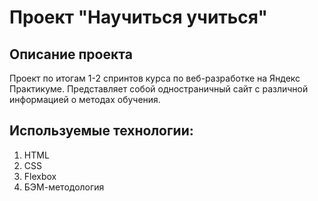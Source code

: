 # Проект "Научиться учиться"
## Описание проекта
Проект по итогам 1-2 спринтов курса по веб-разработке на Яндекс Практикуме. Представляет собой одностраничный сайт с различной информацией о методах обучения.
## Используемые технологии:
1. HTML
2. CSS
3. Flexbox
4. БЭМ-методология